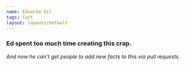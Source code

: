 ```yaml
---
name: Eduardo Gil
tags: fact
layout: layouts/default
---
```

### Ed spent too much time creating this crap.

_And now he can't get people to add new facts to this via pull requests._

